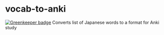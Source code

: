# vocab-to-anki

[![Greenkeeper badge](https://badges.greenkeeper.io/KevinAdu/vocab-to-anki.svg)](https://greenkeeper.io/)
Converts list of Japanese words to a format for Anki study
